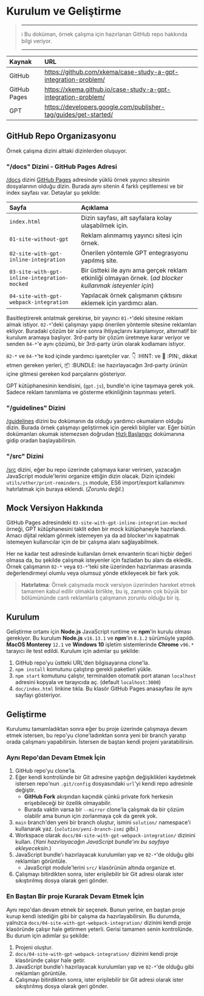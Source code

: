 # Kurulum ve Geliştirme

> - - -
> ℹ️ Bu doküman, örnek çalışma için hazırlanan GitHub repo hakkında bilgi veriyor.
> - - -

| Kaynak       | URL                                                             |
| :----------- | :-------------------------------------------------------------- |
| GitHub       | https://github.com/xkema/case-study-a-gpt-integration-problem/  |
| GitHub Pages | https://xkema.github.io/case-study-a-gpt-integration-problem/   |
| GPT          | https://developers.google.com/publisher-tag/guides/get-started/ |

## GitHub Repo Organizasyonu

Örnek çalışma dizini alttaki dizinlerden oluşuyor.

### "/docs" Dizini - GitHub Pages Adresi

[/docs](../../docs "GitHub Pages Adresi") dizini [GitHub Pages](https://xkema.github.io/case-study-a-gpt-integration-problem/ "GitHub Pages - Örnek Yayıncı Sitesi") adresinde yüklü örnek yayıncı sitesinin dosyalarının olduğu dizin. Burada aynı sitenin 4 farklı çeşitlemesi ve bir index sayfası var. Detaylar şu şekilde:

| Sayfa                                        | Açıklama                                             |
| :------------------------------------------- | :--------------------------------------------------- |
| `index.html`                                 | Dizin sayfası, alt sayfalara kolay ulaşabilmek için. |
| `01-site-without-gpt`                        | Reklam alınmamış yayıncı sitesi için örnek.          |
| `02-site-with-gpt-inline-integration`        | Önerilen yöntemle GPT entegrasyonu yapılmış site.    |
| `03-site-with-gpt-inline-integration-mocked` | Bir üstteki ile aynı ama gerçek reklam etkinliği olmayan örnek. (*ad blocker kullanmak isteyenler için*) |
| `04-site-with-gpt-webpack-integration`       | Yapılacak örnek çalışmanın çıktısını eklemek için yardımcı alan. |

Basitleştirerek anlatmak gerekirse, bir yayıncı `01-*`'deki sitesine reklam almak istiyor. `02-*`'deki çalışmayı yapıp önerilen yöntemle sitesine reklamları ekliyor. Buradaki çözüm bir süre sonra ihtiyaçlarını karşılamıyor, alternatif bir kurulum aramaya başlıyor. 3rd-party bir çözüm üretmeye karar veriyor ve senden `04-*`'e aynı çözümü, bir 3rd-party ürün olarak kodlamanı istiyor.

`02-*` ve `04-*`'te kod içinde yardımcı işaretçiler var. 👇 :HINT: ve 📌 :PIN:, dikkat etmen gereken yerleri, 📦 :BUNDLE: ise hazırlayacağın 3rd-party ürünün içine gitmesi gereken kod parçalarını gösteriyor.

GPT kütüphanesinin kendisini, (`gpt.js`), bundle'ın içine taşımaya gerek yok. Sadece reklam tanımlama ve gösterme etkinliğinin taşınması yeterli.

### "/guidelines" Dizini

[/guidelines](../ "guidelines") dizini bu dokümanın da olduğu yardımcı okumaların olduğu dizin. Burada örnek çalışmayı geliştirmek için gerekli bilgiler var. Eğer bütün dokümanları okumak istemezsen doğrudan [Hızlı Başlangıç](./01-hizli-baslangic.md "Hızlı Başlangıç") dokümanına gidip oradan başlayabilirsin.

### "/src" Dizini

[/src](../ "../../src") dizini, eğer bu repo üzerinde çalışmaya karar verirsen, yazacağın JavaScript module'lerini organize ettiğin dizin olacak. Dizin içindeki `utils/other/print-reminders.js` module, ES6 import/export kallanımını hatırlatmak için buraya eklendi. (*Zorunlu değil.*)

## Mock Versiyon Hakkında

GitHub Pages adresindeki `03-site-with-gpt-inline-integration-mocked` örneği, GPT kütüphanesini taklit eden bir mock kütüphaneyle hazırlandı. Amacı dijital reklam görmek istemeyen ya da ad blocker'ını kapatmak istemeyen kullanıcılar için de bir çalışma alanı sağlayabilmek. 

Her ne kadar test adresinde kullanılan örnek envanterin ticari hiçbir değeri olmasa da, bu şekilde çalışmak isteyenler için fazladan bu alanı da ekledik. Örnek çalışmanın `02-*` veya `03-*`'teki site üzerinden hazırlanması arasında değerlendirmeyi olumlu veya olumsuz yönde etkileyecek bir fark yok.

> **Hatırlatma**: Örnek çalışmada mock versiyon üzerinden hareket etmek tamamen kabul edilir olmakla birlikte, bu iş, zamanın çok büyük bir bölümününde canlı reklamlarla çalışmanın zorunlu olduğu bir iş.

## Kurulum

Geliştirme ortamı için **Node.js** JavaScript runtime ve **npm**'in kurulu olması gerekiyor. Bu kurulum **Node.js** `v16.13.1` ve **npm**'in `8.1.2` sürümüyle yapıldı. **MacOS Monterey** `12.1` ve **Windows 10** işletim sistemlerinde **Chrome** `v96.*` tarayıcı ile test edildi. Kurulum için adımlar şu şekilde:

1. GitHub repo'yu üstteki URL'den bilgisayarına clone'la.
2. `npm install` komutunu çalıştırıp gerekli paketleri yükle.
3. `npm start` komutunu çalıştır, terminalden otomatik port atanan `localhost` adresini kopyala ve tarayıcıda aç. (default `localhost:3000`)
4. `doc/index.html` linkine tıkla. Bu klasör GitHub Pages anasayfası ile aynı sayfayı gösteriyor.

## Geliştirme

Kurulumu tamamladıktan sonra eğer bu proje üzerinde çalışmaya devam etmek istersen, bu repo'yu clone'ladınktan sonra yeni bir branch yaratıp orada çalışmanı yapabilirsin. İstersen de baştan kendi projeni yaratabilirsin.

### Aynı Repo'dan Devam Etmek İçin

1. GitHub repo'yu clone'la.
2. Eğer kendi kontrolünde bir Git adresine yaptığın değişiklikleri kaydetmek istersen repo'nun `.git/config` dosyasındaki `url`'yi kendi repo adresinle değiştir.
   - **GitHub Fork** akışından kaçındık çünkü private fork herkesin erişebileceği bir özellik olmayabilir.
   - Burada vaktin varsa bir `--mirror` clone'la çalışmak da bir çözüm olabilir ama bunun için zorlanmaya çok da gerek yok.
3. `main` branch'den yeni bir branch oluştur, ismini `solution/` namespace'i kullanarak yaz. (*`solution/yeni-branch-ismi` gibi.*)
4. Workspace olarak `docs/04-site-with-gpt-webpack-integration/` dizinini kullan. (*Yani hazırlayacağın JavaScript bundle'ını bu sayfaya ekleyeceksin.*)
5. JavaScript bundle'ı hazırlayacak kurulumları yap ve `02-*`'de olduğu gibi reklamları görüntüle.
   - JavaScript module'lerini `src/` klasörünün altında organize et.
6. Çalışmayı bitirdikten sonra, ister erişilebilir bir Git adresi olarak ister sıkıştırılmış dosya olarak geri gönder.

### En Baştan Bir proje Kurarak Devam Etmek İçin

Aynı repo'dan devam etmek bir seçenek. Bunun yerine, en baştan proje kurup kendi istediğin gibi bir çalışma da hazırlayabilirsin. Bu durumda, yalnızca `docs/04-site-with-gpt-webpack-integration/` dizinini kendi proje klasöründe çalışır hale getirmen yeterli. Gerisi tamamen senin kontrolünde. Bu durum için adımlar şu şekilde:

1. Projeni oluştur.
2. `docs/04-site-with-gpt-webpack-integration/` dizinini kendi proje klasöründe çalışır hale getir.
3. JavaScript bundle'ı hazırlayacak kurulumları yap ve `02-*`'de olduğu gibi reklamları görüntüle.
4. Çalışmayı bitirdikten sonra, ister erişilebilir bir Git adresi olarak ister sıkıştırılmış dosya olarak geri gönder.
